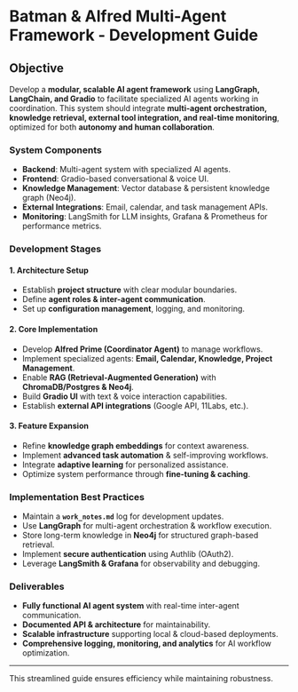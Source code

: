 # Batman & Alfred Multi-Agent Framework - Development Guide

## Objective

Develop a **modular, scalable AI agent framework** using **LangGraph, LangChain, and Gradio** to facilitate specialized AI agents working in coordination. This system should integrate **multi-agent orchestration, knowledge retrieval, external tool integration, and real-time monitoring**, optimized for both **autonomy and human collaboration**.

### System Components

- **Backend**: Multi-agent system with specialized AI agents.
- **Frontend**: Gradio-based conversational & voice UI.
- **Knowledge Management**: Vector database & persistent knowledge graph (Neo4j).
- **External Integrations**: Email, calendar, and task management APIs.
- **Monitoring**: LangSmith for LLM insights, Grafana & Prometheus for performance metrics.

### Development Stages

#### **1. Architecture Setup**

- Establish **project structure** with clear modular boundaries.
- Define **agent roles & inter-agent communication**.
- Set up **configuration management**, logging, and monitoring.

#### **2. Core Implementation**

- Develop **Alfred Prime (Coordinator Agent)** to manage workflows.
- Implement specialized agents: **Email, Calendar, Knowledge, Project Management**.
- Enable **RAG (Retrieval-Augmented Generation)** with **ChromaDB/Postgres & Neo4j**.
- Build **Gradio UI** with text & voice interaction capabilities.
- Establish **external API integrations** (Google API, 11Labs, etc.).

#### **3. Feature Expansion**

- Refine **knowledge graph embeddings** for context awareness.
- Implement **advanced task automation** & self-improving workflows.
- Integrate **adaptive learning** for personalized assistance.
- Optimize system performance through **fine-tuning & caching**.

### Implementation Best Practices

- Maintain a **`work_notes.md`** log for development updates.
- Use **LangGraph** for multi-agent orchestration & workflow execution.
- Store long-term knowledge in **Neo4j** for structured graph-based retrieval.
- Implement **secure authentication** using Authlib (OAuth2).
- Leverage **LangSmith & Grafana** for observability and debugging.

### Deliverables

- **Fully functional AI agent system** with real-time inter-agent communication.
- **Documented API & architecture** for maintainability.
- **Scalable infrastructure** supporting local & cloud-based deployments.
- **Comprehensive logging, monitoring, and analytics** for AI workflow optimization.

---

This streamlined guide ensures efficiency while maintaining robustness.
